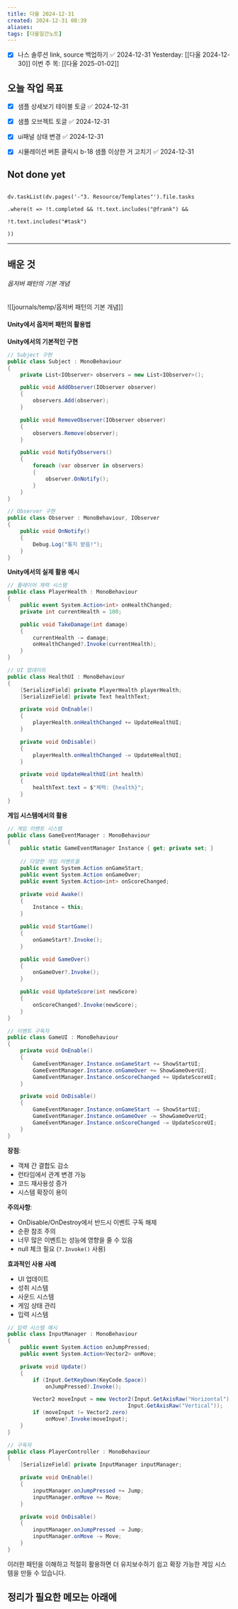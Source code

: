```yaml
---
title: 다울 2024-12-31
created: 2024-12-31 08:39
aliases: 
tags: [다울일간노트]
---
```

- [x] 나스 솔루션 link, source 백업하기 ✅ 2024-12-31
Yesterday: [[다울 2024-12-30]]
이번 주 목: [[다울 2025-01-02]]

## 오늘 작업 목표
- [x] 샘플 상세보기 테이블 토글 ✅ 2024-12-31
- [x] 샘플 오브젝트 토글 ✅ 2024-12-31
- [x] ui패널 상태 변경 ✅ 2024-12-31
- [x] 시뮬레이션 버튼 클릭시 b-18 샘플 이상한 거 고치기 ✅ 2024-12-31





## Not done yet

```dataviewjs

dv.taskList(dv.pages('-"3. Resource/Templates"').file.tasks

.where(t => !t.completed && !t.text.includes("@frank") &&

!t.text.includes("#task")

))

```

---

## 배운 것
###### 옵저버 패턴의 기본 개념
![[journals/temp/옵저버 패턴의 기본 개념]]

#### Unity에서 옵저버 패턴의 활용법
**Unity에서의 기본적인 구현**
```csharp
// Subject 구현
public class Subject : MonoBehaviour
{
    private List<IObserver> observers = new List<IObserver>();

    public void AddObserver(IObserver observer)
    {
        observers.Add(observer);
    }

    public void RemoveObserver(IObserver observer)
    {
        observers.Remove(observer);
    }

    public void NotifyObservers()
    {
        foreach (var observer in observers)
        {
            observer.OnNotify();
        }
    }
}

// Observer 구현
public class Observer : MonoBehaviour, IObserver
{
    public void OnNotify()
    {
        Debug.Log("통지 받음!");
    }
}
```

**Unity에서의 실제 활용 예시**
```csharp
// 플레이어 체력 시스템
public class PlayerHealth : MonoBehaviour
{
    public event System.Action<int> onHealthChanged;
    private int currentHealth = 100;

    public void TakeDamage(int damage)
    {
        currentHealth -= damage;
        onHealthChanged?.Invoke(currentHealth);
    }
}

// UI 업데이트
public class HealthUI : MonoBehaviour
{
    [SerializeField] private PlayerHealth playerHealth;
    [SerializeField] private Text healthText;

    private void OnEnable()
    {
        playerHealth.onHealthChanged += UpdateHealthUI;
    }

    private void OnDisable()
    {
        playerHealth.onHealthChanged -= UpdateHealthUI;
    }

    private void UpdateHealthUI(int health)
    {
        healthText.text = $"체력: {health}";
    }
}
```

**게임 시스템에서의 활용**
```csharp
// 게임 이벤트 시스템
public class GameEventManager : MonoBehaviour
{
    public static GameEventManager Instance { get; private set; }
    
    // 다양한 게임 이벤트들
    public event System.Action onGameStart;
    public event System.Action onGameOver;
    public event System.Action<int> onScoreChanged;

    private void Awake()
    {
        Instance = this;
    }

    public void StartGame()
    {
        onGameStart?.Invoke();
    }

    public void GameOver()
    {
        onGameOver?.Invoke();
    }

    public void UpdateScore(int newScore)
    {
        onScoreChanged?.Invoke(newScore);
    }
}

// 이벤트 구독자
public class GameUI : MonoBehaviour
{
    private void OnEnable()
    {
        GameEventManager.Instance.onGameStart += ShowStartUI;
        GameEventManager.Instance.onGameOver += ShowGameOverUI;
        GameEventManager.Instance.onScoreChanged += UpdateScoreUI;
    }

    private void OnDisable()
    {
        GameEventManager.Instance.onGameStart -= ShowStartUI;
        GameEventManager.Instance.onGameOver -= ShowGameOverUI;
        GameEventManager.Instance.onScoreChanged -= UpdateScoreUI;
    }
}
```

**장점**:
- 객체 간 결합도 감소
- 런타임에서 관계 변경 가능
- 코드 재사용성 증가
- 시스템 확장이 용이

**주의사항**:
- OnDisable/OnDestroy에서 반드시 이벤트 구독 해제
- 순환 참조 주의
- 너무 많은 이벤트는 성능에 영향을 줄 수 있음
- null 체크 필요 (`?.Invoke()` 사용)

**효과적인 사용 사례**
- UI 업데이트
- 성취 시스템
- 사운드 시스템
- 게임 상태 관리
- 입력 시스템
```csharp
// 입력 시스템 예시
public class InputManager : MonoBehaviour
{
    public event System.Action onJumpPressed;
    public event System.Action<Vector2> onMove;

    private void Update()
    {
        if (Input.GetKeyDown(KeyCode.Space))
            onJumpPressed?.Invoke();

        Vector2 moveInput = new Vector2(Input.GetAxisRaw("Horizontal"), 
                                      Input.GetAxisRaw("Vertical"));
        if (moveInput != Vector2.zero)
            onMove?.Invoke(moveInput);
    }
}

// 구독자
public class PlayerController : MonoBehaviour
{
    [SerializeField] private InputManager inputManager;

    private void OnEnable()
    {
        inputManager.onJumpPressed += Jump;
        inputManager.onMove += Move;
    }

    private void OnDisable()
    {
        inputManager.onJumpPressed -= Jump;
        inputManager.onMove -= Move;
    }
}
```

이러한 패턴을 이해하고 적절히 활용하면 더 유지보수하기 쉽고 확장 가능한 게임 시스템을 만들 수 있습니다.


## 정리가 필요한 메모는 아래에



